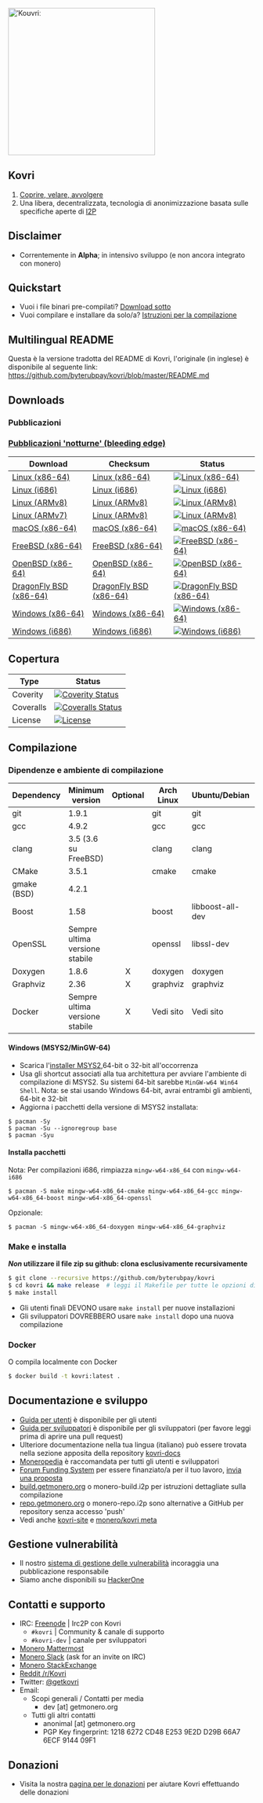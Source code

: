 [<img width="300" src="https://static.getmonero.org/images/kovri/logo.png" alt="ˈKoʊvriː" />](https://github.com/byterubpay/kovri)

## Kovri
1. [Coprire, velare, avvolgere](https://it.wikipedia.org/wiki/Esperanto)
2. Una libera, decentralizzata, tecnologia di anonimizzazione basata sulle specifiche aperte di [I2P](https://getmonero.org/it/resources/moneropedia/i2p.html)

## Disclaimer
- Correntemente in **Alpha**; in intensivo sviluppo (e non ancora integrato con monero)

## Quickstart

- Vuoi i file binari pre-compilati? [Download sotto](#downloads)
- Vuoi compilare e installare da solo/a? [Istruzioni per la compilazione](#compilazione)

## Multilingual README
Questa è la versione tradotta del README di Kovri, l'originale (in inglese) è disponibile al seguente link: https://github.com/byterubpay/kovri/blob/master/README.md

## Downloads

### Pubblicazioni

### [Pubblicazioni 'notturne' (bleeding edge)](https://build.getmonero.org/waterfall)

| Download | Checksum | Status |
| -------- | -------- | ------ |
| [Linux (x86-64)](https://build.getmonero.org/downloads/kovri-latest-linux-amd64.tar.bz2) | [Linux (x86-64)](https://build.getmonero.org/downloads/kovri-latest-linux-amd64.tar.bz2.sha256sum.txt) | [![Linux (x86-64)](https://build.getmonero.org/png?builder=kovri-static-ubuntu-amd64)](https://build.getmonero.org/builders/kovri-static-ubuntu-amd64) |
| [Linux (i686)](https://build.getmonero.org/downloads/kovri-latest-linux-i686.tar.bz2) | [Linux (i686)](https://build.getmonero.org/downloads/kovri-latest-linux-i686.tar.bz2.sha256sum.txt) | [![Linux (i686)](https://build.getmonero.org/png?builder=kovri-static-ubuntu-i686)](https://build.getmonero.org/builders/kovri-static-ubuntu-i686) |
| [Linux (ARMv8)](https://build.getmonero.org/downloads/kovri-latest-linux-armv8.tar.bz2) | [Linux (ARMv8)](https://build.getmonero.org/downloads/kovri-latest-linux-armv8.tar.bz2.sha256sum.txt) | [![Linux (ARMv8)](https://build.getmonero.org/png?builder=kovri-static-debian-arm8)](https://build.getmonero.org/builders/kovri-static-debian-arm8) |
| [Linux (ARMv7)](https://build.getmonero.org/downloads/kovri-latest-linux-armv7.tar.bz2) | [Linux (ARMv8)](https://build.getmonero.org/downloads/kovri-latest-linux-armv7.tar.bz2.sha256sum.txt) | [![Linux (ARMv8)](https://build.getmonero.org/png?builder=kovri-static-ubuntu-arm7)](https://build.getmonero.org/builders/kovri-static-ubuntu-) |
| [macOS (x86-64)](https://build.getmonero.org/downloads/kovri-latest-osx-10.13.tar.bz2) | [macOS (x86-64)](https://build.getmonero.org/downloads/kovri-latest-osx-10.13.tar.bz2.sha256sum.txt) | [![macOS (x86-64)](https://build.getmonero.org/png?builder=kovri-static-osx)](https://build.getmonero.org/builders/kovri-static-osx) |
| [FreeBSD (x86-64)](https://build.getmonero.org/downloads/kovri-latest-freebsd-amd64.tar.bz2) | [FreeBSD (x86-64)](https://build.getmonero.org/downloads/kovri-latest-freebsd-amd64.tar.bz2.sha256sum.txt) | [![FreeBSD (x86-64)](https://build.getmonero.org/png?builder=kovri-static-freebsd64)](https://build.getmonero.org/builders/kovri-static-freebsd64) |
| [OpenBSD (x86-64)](https://build.getmonero.org/downloads/kovri-latest-openbsd-amd64.tar.bz2) | [OpenBSD (x86-64)](https://build.getmonero.org/downloads/kovri-latest-openbsd-amd64.tar.bz2.sha256sum.txt) | [![OpenBSD (x86-64)](https://build.getmonero.org/png?builder=kovri-static-openbsd-amd64)](https://build.getmonero.org/builders/kovri-static-openbsd-amd64) |
| [DragonFly BSD (x86-64)](https://build.getmonero.org/downloads/kovri-latest-dragonflybsd-4.6.tar.bz2) | [DragonFly BSD (x86-64)](https://build.getmonero.org/downloads/kovri-latest-dragonflybsd-4.6.tar.bz2.sha256sum.txt) | [![DragonFly BSD (x86-64)](https://build.getmonero.org/png?builder=kovri-static-dragonflybsd-amd64)](https://build.getmonero.org/builders/kovri-static-dragonflybsd-amd64) |
| [Windows (x86-64)](https://build.getmonero.org/downloads/kovri-latest-win64.exe) | [Windows (x86-64)](https://build.getmonero.org/downloads/kovri-latest-win64.exe.sha256sum.txt) | [![Windows (x86-64)](https://build.getmonero.org/png?builder=kovri-static-win64)](https://build.getmonero.org/builders/kovri-static-win64) |
| [Windows (i686)](https://build.getmonero.org/downloads/kovri-latest-win32.exe) | [Windows (i686)](https://build.getmonero.org/downloads/kovri-latest-win32.exe.sha256sum.txt) | [![Windows (i686)](https://build.getmonero.org/png?builder=kovri-static-win32)](https://build.getmonero.org/builders/kovri-static-win32) |

## Copertura

| Type      | Status |
|-----------|--------|
| Coverity  | [![Coverity Status](https://scan.coverity.com/projects/7621/badge.svg)](https://scan.coverity.com/projects/7621/)
| Coveralls | [![Coveralls Status](https://coveralls.io/repos/github/byterubpay/kovri/badge.svg?branch=master)](https://coveralls.io/github/byterubpay/kovri?branch=master)
| License   | [![License](https://img.shields.io/badge/license-BSD3-blue.svg)](https://opensource.org/licenses/BSD-3-Clause)

## Compilazione

### Dipendenze e ambiente di compilazione

| Dependency          | Minimum version              | Optional | Arch Linux  | Ubuntu/Debian    | macOS (Homebrew) | FreeBSD       | OpenBSD     |
| ------------------- | ---------------------------- |:--------:| ----------- | ---------------- | ---------------- | ------------- | ----------- |
| git                 | 1.9.1                        |          | git         | git              | git              | git           | git         |
| gcc                 | 4.9.2                        |          | gcc         | gcc              |                  |               |             |
| clang               | 3.5 (3.6 su FreeBSD)         |          | clang       | clang            | clang (Apple)    | clang36       | llvm        |
| CMake               | 3.5.1                        |          | cmake       | cmake            | cmake            | cmake         | cmake       |
| gmake (BSD)         | 4.2.1                        |          |             |                  |                  | gmake         | gmake       |
| Boost               | 1.58                         |          | boost       | libboost-all-dev | boost            | boost-libs    | boost       |
| OpenSSL             | Sempre ultima versione stabile |          | openssl     | libssl-dev       | openssl          | openssl       | openssl     |
| Doxygen             | 1.8.6                        |    X     | doxygen     | doxygen          | doxygen          | doxygen       | doxygen     |
| Graphviz            | 2.36                         |    X     | graphviz    | graphviz         | graphviz         | graphviz      | graphviz    |
| Docker              | Sempre ultima versione stabile |    X     | Vedi sito | Vedi sito      | Vedi sito      | Vedi sito   | Vedi sito |

#### Windows (MSYS2/MinGW-64)
* Scarica l'[installer MSYS2](http://msys2.github.io/),64-bit o 32-bit all'occorrenza
* Usa gli shortcut associati alla tua architettura per avviare l'ambiente di compilazione di MSYS2. Su sistemi 64-bit sarebbe `MinGW-w64 Win64 Shell`. Nota: se stai usando Windows 64-bit, avrai entrambi gli ambienti, 64-bit e 32-bit
* Aggiorna i pacchetti della versione di MSYS2 installata:

```shell
$ pacman -Sy
$ pacman -Su --ignoregroup base
$ pacman -Syu
```

#### Installa pacchetti

Nota: Per compilazioni i686, rimpiazza `mingw-w64-x86_64` con `mingw-w64-i686`

`$ pacman -S make mingw-w64-x86_64-cmake mingw-w64-x86_64-gcc mingw-w64-x86_64-boost mingw-w64-x86_64-openssl`

Opzionale:

`$ pacman -S mingw-w64-x86_64-doxygen mingw-w64-x86_64-graphviz`

### Make e installa

***Non* utilizzare il file zip su github: clona esclusivamente recursivamente**

```bash
$ git clone --recursive https://github.com/byterubpay/kovri
$ cd kovri && make release  # leggi il Makefile per tutte le opzioni di compilazione
$ make install
```

- Gli utenti finali DEVONO usare `make install` per nuove installazioni
- Gli sviluppatori DOVREBBERO usare `make install` dopo una nuova compilazione

### Docker

O compila localmente con Docker

```bash
$ docker build -t kovri:latest .
```

## Documentazione e sviluppo
- [Guida per utenti](https://github.com/byterubpay/kovri-docs/blob/master/i18n/it/user_guide.md) è disponibile per gli utenti
- [Guida per sviluppatori](https://github.com/byterubpay/kovri-docs/blob/master/i18n/it/developer_guide.md) è disponibile per gli sviluppatori (per favore leggi prima di aprire una pull request)
- Ulteriore documentazione nella tua lingua (italiano) può essere trovata nella sezione apposita della repository [kovri-docs](https://github.com/byterubpay/kovri-docs/tree/master/i18n/it)
- [Moneropedia](https://getmonero.org/it/resources/moneropedia/kovri.html) è raccomandata per tutti gli utenti e sviluppatori
- [Forum Funding System](https://forum.getmonero.org/8/funding-required) per essere finanziato/a per il tuo lavoro, [invia una proposta](https://forum.getmonero.org/7/open-tasks/2379/forum-funding-system-ffs-sticky)
- [build.getmonero.org](https://build.getmonero.org/) o monero-build.i2p per istruzioni dettagliate sulla compilazione
- [repo.getmonero.org](https://repo.getmonero.org/byterubpay/kovri) o monero-repo.i2p sono alternative a GitHub per repository senza accesso 'push'
- Vedi anche [kovri-site](https://github.com/byterubpay/kovri-site) e [monero/kovri meta](https://github.com/byterubpay/meta)

## Gestione vulnerabilità
- Il nostro [sistema di gestione delle vulnerabilità](https://github.com/byterubpay/meta/blob/master/VULNERABILITY_RESPONSE_PROCESS.md) incoraggia una pubblicazione responsabile
- Siamo anche disponibili su [HackerOne](https://hackerone.com/monero)

## Contatti e supporto
- IRC: [Freenode](https://webchat.freenode.net/) | Irc2P con Kovri
  - `#kovri` | Community & canale di supporto
  - `#kovri-dev` | canale per sviluppatori
- [Monero Mattermost](https://mattermost.getmonero.org/)
- [Monero Slack](https://monero.slack.com/) (ask for an invite on IRC)
- [Monero StackExchange](https://monero.stackexchange.com/)
- [Reddit /r/Kovri](https://www.reddit.com/r/Kovri/)
- Twitter: [@getkovri](https://twitter.com/getkovri)
- Email:
  - Scopi generali / Contatti per media
    - dev [at] getmonero.org
  - Tutti gli altri contatti
    - anonimal [at] getmonero.org
    - PGP Key fingerprint: 1218 6272 CD48 E253 9E2D  D29B 66A7 6ECF 9144 09F1

## Donazioni
- Visita la nostra [pagina per le donazioni](https://getmonero.org/getting-started/donate/) per aiutare Kovri effettuando delle donazioni

